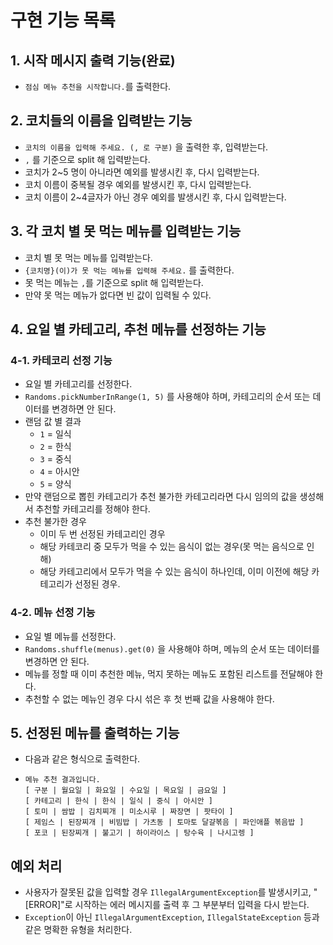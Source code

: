 # 구현 기능 목록

## 1. 시작 메시지 출력 기능(완료)

- `점심 메뉴 추천을 시작합니다.`를 출력한다.

## 2. 코치들의 이름을 입력받는 기능

- `코치의 이름을 입력해 주세요. (, 로 구분)` 을 출력한 후, 입력받는다.
- `,` 를 기준으로 split 해 입력받는다.
- 코치가 2~5 명이 아니라면 예외를 발생시킨 후, 다시 입력받는다.
- 코치 이름이 중복될 경우 예외를 발생시킨 후, 다시 입력받는다.
- 코치 이름이 2~4글자가 아닌 경우 예외를 발생시킨 후, 다시 입력받는다.

## 3. 각 코치 별 못 먹는 메뉴를 입력받는 기능

- 코치 별 못 먹는 메뉴를 입력받는다.
- `{코치명}(이)가 못 먹는 메뉴를 입력해 주세요.` 를 출력한다.
- 못 먹는 메뉴는 `,`를 기준으로 split 해 입력받는다.
- 만약 못 먹는 메뉴가 없다면 빈 값이 입력될 수 있다.

## 4. 요일 별 카테고리, 추천 메뉴를 선정하는 기능

### 4-1. 카테코리 선정 기능

- 요일 별 카테고리를 선정한다.
- `Randoms.pickNumberInRange(1, 5)` 를 사용해야 하며, 카테고리의 순서 또는 데이터를 변경하면 안 된다.
- 랜덤 값 별 결과
    - `1` = 일식
    - `2` = 한식
    - `3` = 중식
    - `4` = 아시안
    - `5` = 양식
- 만약 랜덤으로 뽑힌 카테고리가 추천 불가한 카테고리라면 다시 임의의 값을 생성해서 추천할 카테고리를 정해야 한다.
- 추천 불가한 경우
    - 이미 두 번 선정된 카테고리인 경우
    - 해당 카테코리 중 모두가 먹을 수 있는 음식이 없는 경우(못 먹는 음식으로 인해)
    - 해당 카테고리에서 모두가 먹을 수 있는 음식이 하나인데, 이미 이전에 해당 카테고리가 선정된 경우.

### 4-2. 메뉴 선정 기능

- 요일 별 메뉴를 선정한다.
- `Randoms.shuffle(menus).get(0)` 을 사용해야 하며, 메뉴의 순서 또는 데이터를 변경하면 안 된다.
- 메뉴를 정할 때 이미 추천한 메뉴, 먹지 못하는 메뉴도 포함된 리스트를 전달해야 한다.
- 추천할 수 없는 메뉴인 경우 다시 섞은 후 첫 번째 값을 사용해야 한다.

## 5. 선정된 메뉴를 출력하는 기능

- 다음과 같은 형식으로 출력한다.
- ```
  메뉴 추천 결과입니다.
  [ 구분 | 월요일 | 화요일 | 수요일 | 목요일 | 금요일 ]
  [ 카테고리 | 한식 | 한식 | 일식 | 중식 | 아시안 ]
  [ 토미 | 쌈밥 | 김치찌개 | 미소시루 | 짜장면 | 팟타이 ]
  [ 제임스 | 된장찌개 | 비빔밥 | 가츠동 | 토마토 달걀볶음 | 파인애플 볶음밥 ]
  [ 포코 | 된장찌개 | 불고기 | 하이라이스 | 탕수육 | 나시고렝 ]
  ```

## 예외 처리

- 사용자가 잘못된 값을 입력할 경우 `IllegalArgumentException`를 발생시키고, "[ERROR]"로 시작하는 에러 메시지를 출력 후 그 부분부터 입력을 다시 받는다.
- `Exception`이 아닌 `IllegalArgumentException`, `IllegalStateException` 등과 같은 명확한 유형을 처리한다.
